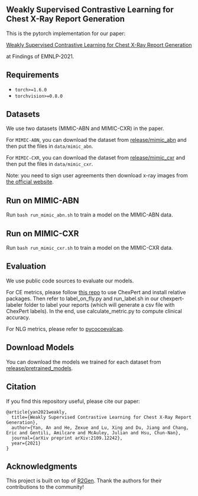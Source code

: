 ## Weakly Supervised Contrastive Learning for Chest X-Ray Report Generation

This is the pytorch implementation for our paper:

[Weakly Supervised Contrastive Learning for Chest X-Ray Report Generation](https://arxiv.org/abs/2109.12242) 

at Findings of EMNLP-2021.

## Requirements

- `torch>=1.6.0`
- `torchvision>=0.8.0`

## Datasets
We use two datasets (MIMIC-ABN and MIMIC-CXR) in the paper.

For `MIMIC-ABN`, you can download the dataset from [release/mimic_abn](https://drive.google.com/drive/folders/1wokoNJHWh2IN1ywo7t-DKHicZAzwuK2-?usp=sharing) and then put the files in `data/mimic_abn`.

For `MIMIC-CXR`, you can download the dataset from [release/mimic_cxr](https://drive.google.com/drive/folders/1wokoNJHWh2IN1ywo7t-DKHicZAzwuK2-?usp=sharing) and then put the files in `data/mimic_cxr`.

Note: you need to sign user agreements then download x-ray images from [the official website](https://physionet.org/content/mimic-cxr/2.0.0/). 

## Run on MIMIC-ABN

Run `bash run_mimic_abn.sh` to train a model on the MIMIC-ABN data.

## Run on MIMIC-CXR

Run `bash run_mimic_cxr.sh` to train a model on the MIMIC-CXR data.

## Evaluation
We use public code sources to evaluate our models. 

For CE metrics, please follow [this repo](https://github.com/stanfordmlgroup/chexpert-labeler) to use ChexPert and install relative packages. Then refer to label_on_fly.py and run_label.sh in our chexpert-labeler folder to label your reports (which will generate a csv file with ChexPert labels). In the end, use calculate_metric.py to compute clinical accuracy.

For NLG metrics, please refer to [pycocoevalcap](https://github.com/salaniz/pycocoevalcap).

## Download Models
You can download the models we trained for each dataset from [release/pretrained_models](https://drive.google.com/drive/folders/1wokoNJHWh2IN1ywo7t-DKHicZAzwuK2-?usp=sharing).


## Citation

If you find this repository useful, please cite our paper:

```
@article{yan2021weakly,
  title={Weakly Supervised Contrastive Learning for Chest X-Ray Report Generation},
  author={Yan, An and He, Zexue and Lu, Xing and Du, Jiang and Chang, Eric and Gentili, Amilcare and McAuley, Julian and Hsu, Chun-Nan},
  journal={arXiv preprint arXiv:2109.12242},
  year={2021}
}
```

## Acknowledgments

This project is built on top of [R2Gen](https://github.com/cuhksz-nlp/R2Gen). Thank the authors for their contributions to the community!

